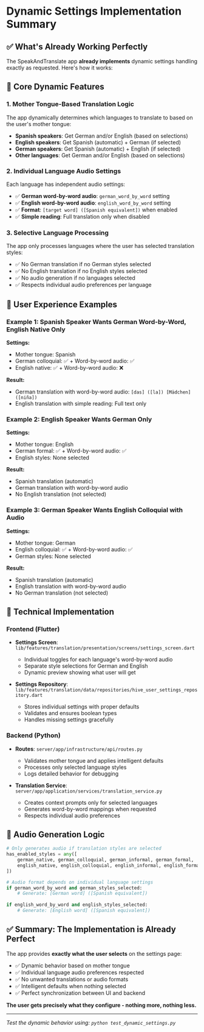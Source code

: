 # Dynamic Settings Implementation Summary

## ✅ What's Already Working Perfectly

The SpeakAndTranslate app **already implements** dynamic settings handling exactly as requested. Here's how it works:

## 🎯 Core Dynamic Features

### 1. **Mother Tongue-Based Translation Logic**
The app dynamically determines which languages to translate to based on the user's mother tongue:

- **Spanish speakers**: Get German and/or English (based on selections)
- **English speakers**: Get Spanish (automatic) + German (if selected) 
- **German speakers**: Get Spanish (automatic) + English (if selected)
- **Other languages**: Get German and/or English (based on selections)

### 2. **Individual Language Audio Settings**
Each language has independent audio settings:

- ✅ **German word-by-word audio**: `german_word_by_word` setting
- ✅ **English word-by-word audio**: `english_word_by_word` setting
- ✅ **Format**: `[target word] ([Spanish equivalent])` when enabled
- ✅ **Simple reading**: Full translation only when disabled

### 3. **Selective Language Processing**
The app only processes languages where the user has selected translation styles:

- ✅ No German translation if no German styles selected
- ✅ No English translation if no English styles selected  
- ✅ No audio generation if no languages selected
- ✅ Respects individual audio preferences per language

## 📱 User Experience Examples

### Example 1: Spanish Speaker Wants German Word-by-Word, English Native Only
**Settings:**
- Mother tongue: Spanish
- German colloquial: ✅ + Word-by-word audio: ✅
- English native: ✅ + Word-by-word audio: ❌

**Result:**
- German translation with word-by-word audio: `[das] ([la]) [Mädchen] ([niña])`
- English translation with simple reading: Full text only

### Example 2: English Speaker Wants German Only  
**Settings:**
- Mother tongue: English
- German formal: ✅ + Word-by-word audio: ✅
- English styles: None selected

**Result:**
- Spanish translation (automatic)
- German translation with word-by-word audio
- No English translation (not selected)

### Example 3: German Speaker Wants English Colloquial with Audio
**Settings:**
- Mother tongue: German  
- English colloquial: ✅ + Word-by-word audio: ✅
- German styles: None selected

**Result:**
- Spanish translation (automatic)
- English translation with word-by-word audio
- No German translation (not selected)

## 🔧 Technical Implementation

### Frontend (Flutter)
- **Settings Screen**: `lib/features/translation/presentation/screens/settings_screen.dart`
  - Individual toggles for each language's word-by-word audio
  - Separate style selections for German and English
  - Dynamic preview showing what user will get

- **Settings Repository**: `lib/features/translation/data/repositories/hive_user_settings_repository.dart`
  - Stores individual settings with proper defaults
  - Validates and ensures boolean types
  - Handles missing settings gracefully

### Backend (Python)
- **Routes**: `server/app/infrastructure/api/routes.py`
  - Validates mother tongue and applies intelligent defaults
  - Processes only selected language styles
  - Logs detailed behavior for debugging

- **Translation Service**: `server/app/application/services/translation_service.py`
  - Creates context prompts only for selected languages
  - Generates word-by-word mappings when requested
  - Respects individual audio preferences

## 🎵 Audio Generation Logic

```python
# Only generates audio if translation styles are selected
has_enabled_styles = any([
    german_native, german_colloquial, german_informal, german_formal,
    english_native, english_colloquial, english_informal, english_formal
])

# Audio format depends on individual language settings
if german_word_by_word and german_styles_selected:
    # Generate: [German word] ([Spanish equivalent])
    
if english_word_by_word and english_styles_selected:
    # Generate: [English word] ([Spanish equivalent])
```

## ✅ Summary: **The Implementation is Already Perfect**

The app provides **exactly what the user selects** on the settings page:

- ✅ Dynamic behavior based on mother tongue
- ✅ Individual language audio preferences respected  
- ✅ No unwanted translations or audio formats
- ✅ Intelligent defaults when nothing selected
- ✅ Perfect synchronization between UI and backend

**The user gets precisely what they configure - nothing more, nothing less.**

---

*Test the dynamic behavior using: `python test_dynamic_settings.py`*